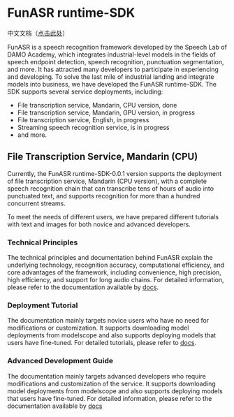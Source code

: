 # FunASR runtime-SDK
中文文档（[点击此处](./readme_cn.md)）

FunASR is a speech recognition framework developed by the Speech Lab of DAMO Academy, which integrates industrial-level models in the fields of speech endpoint detection, speech recognition, punctuation segmentation, and more. 
It has attracted many developers to participate in experiencing and developing. To solve the last mile of industrial landing and integrate models into business, we have developed the FunASR runtime-SDK. The SDK supports several service deployments, including:

- File transcription service, Mandarin, CPU version, done
- File transcription service, Mandarin, GPU version, in progress
- File transcription service, English, in progress
- Streaming speech recognition service, is in progress
- and more.


## File Transcription Service, Mandarin (CPU)

Currently, the FunASR runtime-SDK-0.0.1 version supports the deployment of file transcription service, Mandarin (CPU version), with a complete speech recognition chain that can transcribe tens of hours of audio into punctuated text, and supports recognition for more than a hundred concurrent streams. 

To meet the needs of different users, we have prepared different tutorials with text and images for both novice and advanced developers.

### Technical Principles

The technical principles and documentation behind FunASR explain the underlying technology, recognition accuracy, computational efficiency, and core advantages of the framework, including convenience, high precision, high efficiency, and support for long audio chains. For detailed information, please refer to the documentation available by [docs](https://mp.weixin.qq.com/s?__biz=MzA3MTQ0NTUyMw==&tempkey=MTIyNF84d05USjMxSEpPdk5GZXBJUFNJNzY0bU1DTkxhV19mcWY4MTNWQTJSYXhUaFgxOWFHZTZKR0JzWC1JRmRCdUxCX2NoQXg0TzFpNmVJX2R1WjdrcC02N2FEcUc3MDhzVVhpNWQ5clU4QUdqNFdkdjFYb18xRjlZMmc5c3RDOTl0U0NiRkJLb05ZZ0RmRlVkVjFCZnpXNWFBVlRhbXVtdWs4bUMwSHZnfn4%3D&chksm=1f2c3254285bbb42bc8f76a82e9c5211518a0bb1ff8c357d085c1b78f675ef2311f3be6e282c#rd). 

### Deployment Tutorial

The documentation mainly targets novice users who have no need for modifications or customization. It supports downloading model deployments from modelscope and also supports deploying models that users have fine-tuned. For detailed tutorials, please refer to [docs](docs/SDK_tutorial.md).

### Advanced Development Guide

The documentation mainly targets advanced developers who require modifications and customization of the service. It supports downloading model deployments from modelscope and also supports deploying models that users have fine-tuned. For detailed information, please refer to the documentation available by [docs](./docs/SDK_advanced_guide_offline.md)
